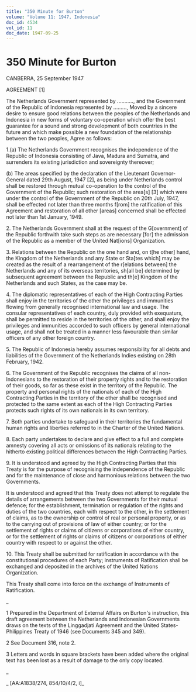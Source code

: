 ```yaml
---
title: "350 Minute for Burton"
volume: "Volume 11: 1947, Indonesia"
doc_id: 4534
vol_id: 11
doc_date: 1947-09-25
---
```


# 350 Minute for Burton

CANBERRA, 25 September 1947

AGREEMENT [1]

The Netherlands Government represented by ..........., and the Government of the Republic of Indonesia represented by ........., Moved by a sincere desire to ensure good relations between the peoples of the Netherlands and Indonesia in new forms of voluntary co-operation which offer the best guarantee for a sound and strong development of both countries in the future and which make possible a new foundation of the relationship between the two peoples, Agree as follows:

1.(a) The Netherlands Government recognises the independence of the Republic of Indonesia consisting of Java, Madura and Sumatra, and surrenders its existing jurisdiction and sovereignty thereover;

(b) The areas specified by the declaration of the Lieutenant Governor-General dated 29th August, 1947 [2], as being under Netherlands control shall be restored through mutual co-operation to the control of the Government of the Republic; such restoration of the area[s] [3] which were under the control of the Government of the Republic on 20th July, 1947, shall be effected not later than three months f[rom] the ratification of this Agreement and restoration of all other [areas] concerned shall be effected not later than 1st January, 1949.

2\. The Netherlands Government shall at the request of the G[overnment] of the Republic forthwith take such steps as are necessary [for] the admission of the Republic as a member of the United Nat[ions] Organization.

3\. Relations between the Republic on the one hand and, on t[he other] hand, the Kingdom of the Netherlands and any State or Sta[tes which] may be created as the result of a rearrangement of the r[elations between] the Netherlands and any of its overseas territories, sh[all be] determined by subsequent agreement between the Republic and th[e] Kingdom of the Netherlands and such States, as the case may be.

4\. The diplomatic representatives of each of the High Contracting Parties shall enjoy in the territories of the other the privileges and immunities flowing from generally recognised international law and usage. The consular representatives of each country, duly provided with exequaturs, shall be permitted to reside in the territories of the other, and shall enjoy the privileges and immunities accorded to such officers by general international usage, and shall not be treated in a manner less favourable than similar officers of any other foreign country.

5\. The Republic of Indonesia hereby assumes responsibility for all debts and liabilities of the Government of the Netherlands Indies existing on 28th February, 1942.

6\. The Government of the Republic recognises the claims of all non-Indonesians to the restoration of their property rights and to the restoration of their goods, so far as these exist in the territory of the Republic. The property and personal rights of the nationals of each of the High Contracting Parties in the territory of the other shall be recognised and protected to the same extent as each of the High Contracting Parties protects such rights of its own nationals in its own territory.

7\. Both parties undertake to safeguard in their territories the fundamental human rights and liberties referred to in the Charter of the United Nations.

8\. Each party undertakes to declare and give effect to a full and complete amnesty covering all acts or omissions of its nationals relating to the hitherto existing political differences between the High Contracting Parties.

9\. It is understood and agreed by the High Contracting Parties that this Treaty is for the purpose of recognising the independence of the Republic and for the maintenance of close and harmonious relations between the two Governments.

It is understood and agreed that this Treaty does not attempt to regulate the details of arrangements between the two Governments for their mutual defence; for the establishment, termination or regulation of the rights and duties of the two countries, each with respect to the other, in the settlement of claims, as to the ownership or control of real or personal property, or as to the carrying out of provisions of law of either country; or for the settlement of rights or claims of citizens or corporations of either country, or for the settlement of rights or claims of citizens or corporations of either country with respect to or against the other.

10\. This Treaty shall be submitted for ratification in accordance with the constitutional procedures of each Party; instruments of Ratification shall be exchanged and deposited in the archives of the United Nations Organization.

This Treaty shall come into force on the exchange of Instruments of Ratification.

_

1 Prepared in the Department of External Affairs on Burton's instruction, this draft agreement between the Netherlands and Indonesian Governments draws on the texts of the Linggadjati Agreement and the United States-Philippines Treaty of 1946 (see Documents 345 and 349).

2 See Document 316, note 2.

3 Letters and words in square brackets have been added where the original text has been lost as a result of damage to the only copy located.

_

_ [AA:A1838/274, 854/10/4/2, i]_
